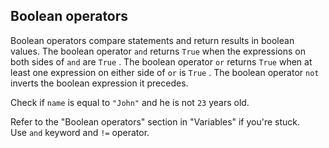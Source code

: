 ## Boolean operators

Boolean operators compare statements and return results in boolean values. The boolean operator `and` returns `True` when the expressions on both sides of `and` are `True` . The boolean operator `or` returns `True` when at least one expression on either side of `or` is `True` . The boolean operator `not` inverts the boolean expression it precedes.  
  
Check if `name` is equal to `"John"` and he is not `23` years old.  

<div class='hint'>Refer to the "Boolean operators" section in "Variables" if you're stuck.</div>

<div class='hint'>Use <code>and</code> keyword and <code>!=</code> operator.</div>
